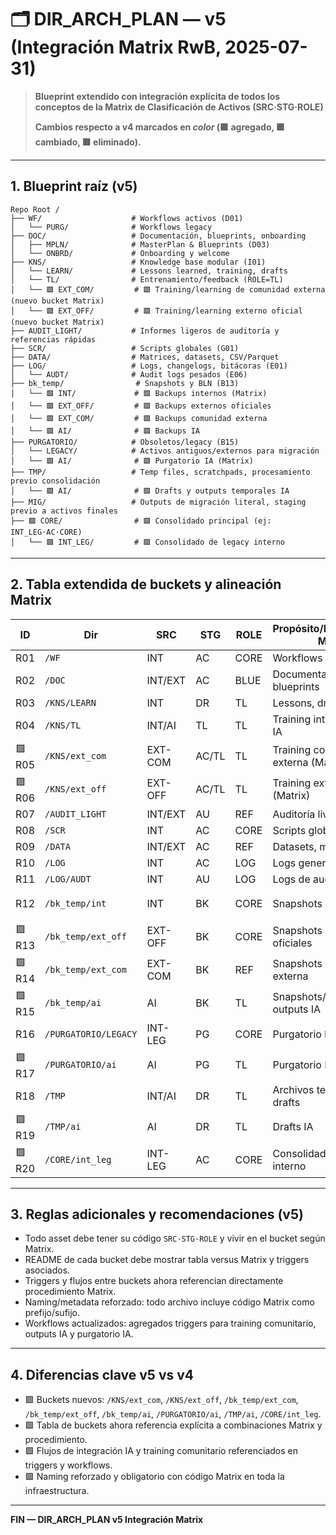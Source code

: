 # 🗂️ DIR\_ARCH\_PLAN — v5 (Integración Matrix RwB, 2025-07-31)

> **Blueprint extendido con integración explícita de todos los conceptos de la Matrix de Clasificación de Activos (SRC·STG·ROLE)**
>
> **Cambios respecto a v4 marcados en *****color***** (🟩 agregado, 🟦 cambiado, 🟥 eliminado).**

---

## 1. Blueprint raíz (v5)

```text
Repo Root /
├── WF/                    # Workflows activos (D01)
│   └── PURG/              # Workflows legacy
├── DOC/                   # Documentación, blueprints, onboarding
│   ├── MPLN/              # MasterPlan & Blueprints (D03)
│   └── ONBRD/             # Onboarding y welcome
├── KNS/                   # Knowledge base modular (I01)
│   └── LEARN/             # Lessons learned, training, drafts
│   └── TL/                # Entrenamiento/feedback (ROLE=TL)
│   └── 🟩 EXT_COM/         # 🟩 Training/learning de comunidad externa (nuevo bucket Matrix)
│   └── 🟩 EXT_OFF/         # 🟩 Training/learning externo oficial (nuevo bucket Matrix)
├── AUDIT_LIGHT/           # Informes ligeros de auditoría y referencias rápidas
├── SCR/                   # Scripts globales (G01)
├── DATA/                  # Matrices, datasets, CSV/Parquet
├── LOG/                   # Logs, changelogs, bitácoras (E01)
│   └── AUDT/              # Audit logs pesados (E06)
├── bk_temp/                # Snapshots y BLN (B13)
│   └── 🟩 INT/             # 🟩 Backups internos (Matrix)
│   └── 🟩 EXT_OFF/         # 🟩 Backups externos oficiales
│   └── 🟩 EXT_COM/         # 🟩 Backups comunidad externa
│   └── 🟩 AI/              # 🟩 Backups IA
├── PURGATORIO/            # Obsoletos/legacy (B15)
│   └── LEGACY/            # Activos antiguos/externos para migración
│   └── 🟩 AI/              # 🟩 Purgatorio IA (Matrix)
├── TMP/                   # Temp files, scratchpads, procesamiento previo consolidación
│   └── 🟩 AI/              # 🟩 Drafts y outputs temporales IA
├── MIG/                   # Outputs de migración literal, staging previo a activos finales
├── 🟩 CORE/                # 🟩 Consolidado principal (ej: INT_LEG·AC·CORE)
│   └── 🟩 INT_LEG/         # 🟩 Consolidado de legacy interno
```

---

## 2. Tabla extendida de buckets y alineación Matrix

| ID    | Dir                  | SRC     | STG   | ROLE | Propósito/Procedimiento Matrix      | Cambios v5      |
| ----- | -------------------- | ------- | ----- | ---- | ----------------------------------- | --------------- |
| R01   | `/WF`                | INT     | AC    | CORE | Workflows activos                   | -               |
| R02   | `/DOC`               | INT/EXT | AC    | BLUE | Documentación y blueprints          | -               |
| R03   | `/KNS/LEARN`         | INT     | DR    | TL   | Lessons, drafts, feedback           | -               |
| R04   | `/KNS/TL`            | INT/AI  | TL    | TL   | Training interno y outputs IA       | -               |
| 🟩R05 | `/KNS/ext_com`       | EXT-COM | AC/TL | TL   | Training comunidad externa (Matrix) | 🟩 nuevo        |
| 🟩R06 | `/KNS/ext_off`       | EXT-OFF | AC/TL | TL   | Training externo oficial (Matrix)   | 🟩 nuevo        |
| R07   | `/AUDIT_LIGHT`       | INT/EXT | AU    | REF  | Auditoría liviana                   | -               |
| R08   | `/SCR`               | INT     | AC    | CORE | Scripts globales                    | -               |
| R09   | `/DATA`              | INT/EXT | AC    | REF  | Datasets, matrices, etc.            | -               |
| R10   | `/LOG`               | INT     | AC    | LOG  | Logs generales                      | -               |
| R11   | `/LOG/AUDT`          | INT     | AU    | LOG  | Logs de auditoría pesada            | -               |
| R12   | `/bk_temp/int`        | INT     | BK    | CORE | Snapshots internos                  | 🟩 split Matrix |
| 🟩R13 | `/bk_temp/ext_off`    | EXT-OFF | BK    | CORE | Snapshots externos oficiales        | 🟩 nuevo        |
| 🟩R14 | `/bk_temp/ext_com`    | EXT-COM | BK    | REF  | Snapshots comunidad externa         | 🟩 nuevo        |
| 🟩R15 | `/bk_temp/ai`         | AI      | BK    | TL   | Snapshots/backup outputs IA         | 🟩 nuevo        |
| R16   | `/PURGATORIO/LEGACY` | INT-LEG | PG    | CORE | Purgatorio legacy interno           | -               |
| 🟩R17 | `/PURGATORIO/ai`     | AI      | PG    | TL   | Purgatorio IA                       | 🟩 nuevo        |
| R18   | `/TMP`               | INT/AI  | DR    | TL   | Archivos temporales y drafts        | -               |
| 🟩R19 | `/TMP/ai`            | AI      | DR    | TL   | Drafts IA                           | 🟩 nuevo        |
| 🟩R20 | `/CORE/int_leg`      | INT-LEG | AC    | CORE | Consolidado legacy interno          | 🟩 nuevo        |

---

## 3. Reglas adicionales y recomendaciones (v5)

- Todo asset debe tener su código `SRC·STG·ROLE` y vivir en el bucket según Matrix.
- README de cada bucket debe mostrar tabla versus Matrix y triggers asociados.
- Triggers y flujos entre buckets ahora referencian directamente procedimiento Matrix.
- Naming/metadata reforzado: todo archivo incluye código Matrix como prefijo/sufijo.
- Workflows actualizados: agregados triggers para training comunitario, outputs IA y purgatorio IA.

---

## 4. Diferencias clave v5 vs v4

- 🟩 Buckets nuevos: `/KNS/ext_com`, `/KNS/ext_off`, `/bk_temp/ext_com`, `/bk_temp/ext_off`, `/bk_temp/ai`, `/PURGATORIO/ai`, `/TMP/ai`, `/CORE/int_leg`.
- 🟩 Tabla de buckets ahora referencia explícita a combinaciones Matrix y procedimiento.
- 🟩 Flujos de integración IA y training comunitario referenciados en triggers y workflows.
- 🟩 Naming reforzado y obligatorio con código Matrix en toda la infraestructura.

---

**FIN — DIR\_ARCH\_PLAN v5 Integración Matrix**

